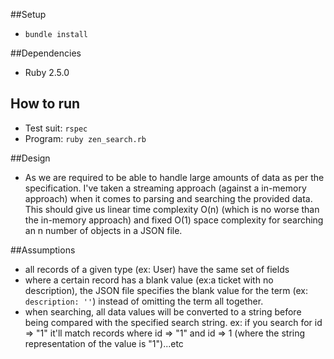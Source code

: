 ##Setup
- `bundle install`

##Dependencies
- Ruby 2.5.0

## How to run
- Test suit: `rspec`
- Program: `ruby zen_search.rb` 

##Design
- As we are required to be able to handle large amounts of data as per the specification. I've taken a streaming
approach (against a in-memory approach) when it comes to parsing and searching the provided data. This should give 
us linear time complexity O(n) (which is no worse than the in-memory approach) and fixed O(1) space complexity for
searching an n number of objects in a JSON file.

##Assumptions
- all records of a given type (ex: User) have the same set of fields
- where a certain record has a blank value (ex:a ticket with no description), the JSON file specifies the blank value 
for the term (ex: `description: ''`) instead of omitting the term all together.
- when searching, all data values will be converted to a string before being compared with the specified search string.
ex: if you search for id => "1" it'll match records where id => "1" and id => 1 (where the string representation of the value is "1")...etc
